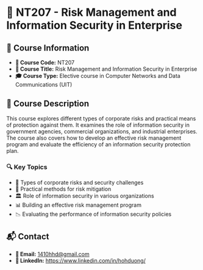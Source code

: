 # 📘 NT207 - Risk Management and Information Security in Enterprise

## 📌 Course Information
- **📛 Course Code:** NT207  
- **📖 Course Title:** Risk Management and Information Security in Enterprise  
- **🎓 Course Type:** Elective course in Computer Networks and Data Communications (UIT)

## 📜 Course Description
This course explores different types of corporate risks and practical means of protection against them. It examines the role of information security in government agencies, commercial organizations, and industrial enterprises. The course also covers how to develop an effective risk management program and evaluate the efficiency of an information security protection plan.  

### 🔍 **Key Topics**
- 🏢 Types of corporate risks and security challenges  
- 🔐 Practical methods for risk mitigation  
- 🏛️ Role of information security in various organizations  
- 📊 Building an effective risk management program  
- 📉 Evaluating the performance of information security policies  

## 📬 Contact
- **💌 Email:** 1410hhd@gmail.com
- **🔗 LinkedIn:** https://www.linkedin.com/in/hohduong/
